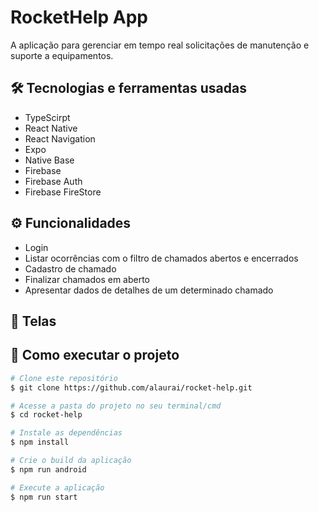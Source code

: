 # RocketHelp App

A aplicação para gerenciar em tempo real solicitações de manutenção e suporte a equipamentos.

## 🛠 Tecnologias e ferramentas usadas

- TypeScirpt
- React Native
- React Navigation
- Expo
- Native Base
- Firebase
- Firebase Auth
- Firebase FireStore

## ⚙️ Funcionalidades

- Login
- Listar ocorrências com o filtro de chamados abertos e encerrados
- Cadastro de chamado
- Finalizar chamados em aberto
- Apresentar dados de detalhes de um determinado chamado

## 📱 Telas
[](https://github.com/alaurai/rocket-help/blob/main/github/login.png)
## 🚀 Como executar o projeto

```bash
# Clone este repositório
$ git clone https://github.com/alaurai/rocket-help.git

# Acesse a pasta do projeto no seu terminal/cmd
$ cd rocket-help

# Instale as dependências
$ npm install

# Crie o build da aplicação 
$ npm run android

# Execute a aplicação
$ npm run start
```
